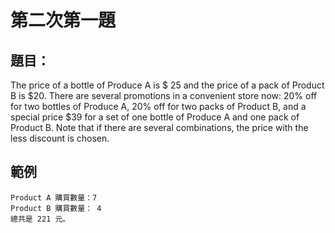 # 第二次第一題
## 題目：
The price of a bottle of Produce A is $ 25 and the price of a pack of Product B is $20.
There are several promotions in a convenient store now:
20% off for two bottles of Produce A,
20% off for two packs of Product B,
and a special price $39 for a set of one bottle of Produce A and one pack of Product B.
Note that if there are several combinations, the price with the less discount is chosen.
## 範例
```
Product A 購買數量：7
Product B 購買數量： 4
總共是 221 元。
```
